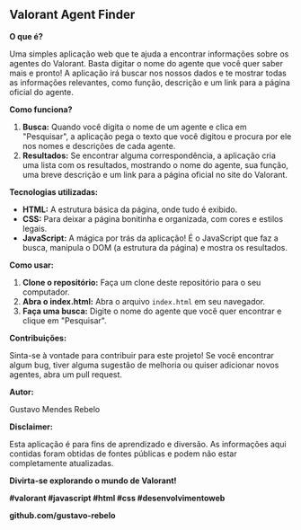 ## **Valorant Agent Finder**

**O que é?**

Uma simples aplicação web que te ajuda a encontrar informações sobre os agentes do Valorant. Basta digitar o nome do agente que você quer saber mais e pronto! A aplicação irá buscar nos nossos dados e te mostrar todas as informações relevantes, como função, descrição e um link para a página oficial do agente.

**Como funciona?**

1. **Busca:** Quando você digita o nome de um agente e clica em "Pesquisar", a aplicação pega o texto que você digitou e procura por ele nos nomes e descrições de cada agente.
2. **Resultados:** Se encontrar alguma correspondência, a aplicação cria uma lista com os resultados, mostrando o nome do agente, sua função, uma breve descrição e um link para a página oficial no site do Valorant.

**Tecnologias utilizadas:**

* **HTML:** A estrutura básica da página, onde tudo é exibido.
* **CSS:** Para deixar a página bonitinha e organizada, com cores e estilos legais.
* **JavaScript:** A mágica por trás da aplicação! É o JavaScript que faz a busca, manipula o DOM (a estrutura da página) e mostra os resultados.

**Como usar:**

1. **Clone o repositório:** Faça um clone deste repositório para o seu computador.
2. **Abra o index.html:** Abra o arquivo `index.html` em seu navegador.
3. **Faça uma busca:** Digite o nome do agente que você quer encontrar e clique em "Pesquisar".

**Contribuições:**

Sinta-se à vontade para contribuir para este projeto! Se você encontrar algum bug, tiver alguma sugestão de melhoria ou quiser adicionar novos agentes, abra um pull request.

**Autor:**

Gustavo Mendes Rebelo

**Disclaimer:**

Esta aplicação é para fins de aprendizado e diversão. As informações aqui contidas foram obtidas de fontes públicas e podem não estar completamente atualizadas.

**Divirta-se explorando o mundo de Valorant!**

**#valorant #javascript #html #css #desenvolvimentoweb**

**github.com/gustavo-rebelo**
